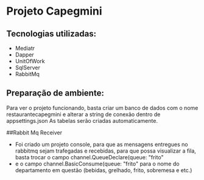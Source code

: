 ﻿# Projeto Capegmini

## Tecnologias utilizadas:

- Mediatr
- Dapper
- UnitOfWork
- SqlServer
- RabbitMq

## Preparação de ambiente:
Para ver o projeto funcionando, basta criar um banco de dados com o nome restaurantecapegmini e alterar a string de conexão dentro de appsettings.json
As tabelas serão criadas automaticamente.


##Rabbit Mq Receiver 
- Foi criado um projeto console, para que as mensagens entregues no rabbitmq sejam trafegadas e recebidas, para que possa visualizar a fila, basta trocar o campo   channel.QueueDeclare(queue: "frito" 
- e o campo  channel.BasicConsume(queue: "frito" para o nome do departamento em questão (bebidas, grelhado, frito, sobremesa e etc.)
